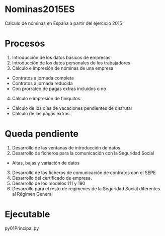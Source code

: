 # Nominas2015ES
Calculo de nóminas en España a partir del ejercicio 2015
# Procesos
1. Introducción de los datos básicos de empresas
2. Introducción de los datos personales de los trabajadores
3. Cálculo e impresión de nóminas de una empresa
  - Contratos a jornada completa
  - Contratos a jornada reducida
  - Con prorrateo de pagas extras incluidos o no
4. Cálculo e impresión de finiquitos.
  - Cálculo de los días de vacaciones pendientes de disfrutar
  - Cálculo de las pagas extras.

# Queda pendiente
1. Desarrollo de las ventanas de introducción de datos
2. Desarrollo de ficheros para la comunicación con la Seguridad Social
  - Altas, bajas y variación de datos
3. Desarrollo de los ficheros de comunicación de contratos con el SEPE
4. Desarrollo del certificado de empresa.
5. Desarrollo de los modelos 111 y 190 
6. Desarrollo para el resto de regímenes de la Seguridad Social diferentes al Régimen General

# Ejecutable
py01Principal.py
